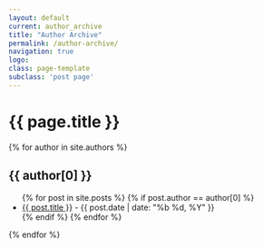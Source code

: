 ```yaml
---
layout: default
current: author_archive
title: "Author Archive"
permalink: /author-archive/
navigation: true
logo: 
class: page-template
subclass: 'post page'
---
```

<h1>{{ page.title }}</h1>

{% for author in site.authors %}
  <h2>{{ author[0] }}</h2>
  <ul>
    {% for post in site.posts %}
      {% if post.author == author[0] %}
        <li>
          <!-- <a href="{{ post.url | prepend: site.baseurl }}">{{ post.title }}</a> -->
          <a href="{{ post.url | prepend: site.baseurl }}">{{ post.title }}</a>
          <span>- {{ post.date | date: "%b %d, %Y" }}</span>
        </li>
      {% endif %}
    {% endfor %}
  </ul>
{% endfor %}